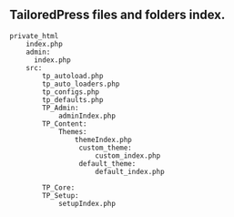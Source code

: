 ## TailoredPress files and folders index.

    private_html    
        index.php 
        admin:
          index.php
        src:
            tp_autoload.php
            tp_auto_loaders.php
            tp_configs.php
            tp_defaults.php
            TP_Admin:
                adminIndex.php
            TP_Content:
                Themes:
                    themeIndex.php
                     custom_theme:
                         custom_index.php
                     default_theme:
                         default_index.php
    
            TP_Core:
            TP_Setup:
                setupIndex.php